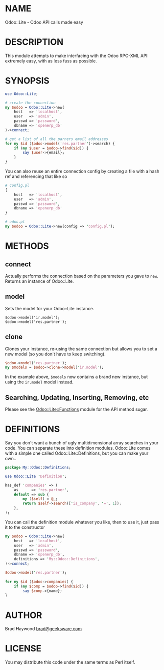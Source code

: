 # NAME

Odoo::Lite - Odoo API calls made easy

# DESCRIPTION

This module attempts to make interfacing with the Odoo RPC-XML API extremely easy, with as less fuss as possible.

# SYNOPSIS

```perl
use Odoo::Lite;

# create the connection
my $odoo = Odoo::Lite->new(
    host   => 'localhost',
    user   => 'admin',
    passwd => 'password',
    dbname => 'openerp_db'
)->connect;

# get a list of all the parners email addresses
for my $id ($odoo->model('res.partner')->search) {
    if (my $user = $odoo->find($id)) {
        say $user->{email};
    }
}
```

You can also reuse an entire connection config by creating a file with a hash ref and referencing that like so

```perl
# config.pl
{
    host   => 'localhost',
    user   => 'admin',
    passwd => 'password',
    dbname => 'openerp_db'
}

# odoo.pl
my $odoo = Odoo::Lite->new(config => 'config.pl');
```

# METHODS

## connect

Actually performs the connection based on the parameters you gave to `new`. Returns an instance of Odoo::Lite.

## model

Sets the model for your Odoo::Lite instance.

```
$odoo->model('ir.model');
$odoo->model('res.partner');
```

## clone

Clones your instance, re-using the same connection but allows you to set a new model (so you don't have to keep switching).

```perl
$odoo->model('res.partner');
my $models = $odoo->clone->model('ir.model');
```

In the example above, `$models` now contains a brand new instance, but using the `ir.model` model instead.

## Searching, Updating, Inserting, Removing, etc

Please see the [Odoo::Lite::Functions](https://metacpan.org/pod/Odoo::Lite::Functions) module for the API method sugar.

# DEFINITIONS

Say you don't want a bunch of ugly multidimensional array searches in your code. You can separate these into 
definition modules. Odoo::Lite comes with a simple one called Odoo::Lite::Definitions, but you can make your own..

```perl
package My::Odoo::Definitions;

use Odoo::Lite 'Definition';

has_def 'companies' => (
    as      => 'res.partner',
    default => sub {
        my ($self) = @_;
        return $self->search(['is_company', '=', 1]);
    },
);
```

You can call the definition module whatever you like, then to use it, just pass it to the constructor

```perl
my $odoo = Odoo::Lite->new(
    host   => 'localhost',
    user   => 'admin',
    passwd => 'password',
    dbname => 'openerp_db',
    definitions => 'My::Odoo::Definitions',
)->connect;

$odoo->model('res.partner');
  
for my $id ($odoo->companies) {
    if (my $comp = $odoo->find($id)) {
        say $comp->{name};
}
```

# AUTHOR

Brad Haywood <brad@geeksware.com>

# LICENSE

You may distribute this code under the same terms as Perl itself.
